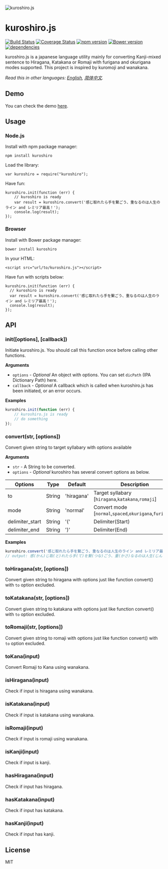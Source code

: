 ![kuroshiro.js](http://www.hexenq.com/kuroshiro/kuroshiro.png)

# kuroshiro.js

[![Build Status](https://travis-ci.org/hexenq/kuroshiro.js.svg?branch=master)](https://travis-ci.org/hexenq/kuroshiro.js)
[![Coverage Status](https://coveralls.io/repos/hexenq/kuroshiro.js/badge.svg)](https://coveralls.io/r/hexenq/kuroshiro.js)
[![npm version](https://badge.fury.io/js/kuroshiro.svg)](http://badge.fury.io/js/kuroshiro)
[![Bower version](https://badge.fury.io/bo/kuroshiro.svg)](https://badge.fury.io/bo/kuroshiro)
[![dependencies](https://david-dm.org/hexenq/kuroshiro.js.svg)](https://david-dm.org/hexenq/kuroshiro.js)

kuroshiro.js is a japanese language utility mainly for converting Kanji-mixed sentence to Hiragana, Katakana or Romaji
with furigana and okurigana modes supported. This project is inspired by kuromoji and wanakana.

*Read this in other languages: [English](README.md), [简体中文](README.zh-cn.md).*

## Demo
You can check the demo [here](http://www.hexenq.com/kuroshiro/demo/index.html).

## Usage
### Node.js
Install with npm package manager:

    npm install kuroshiro
    
Load the library:

    var kuroshiro = require("kuroshiro");
    
Have fun:

    kuroshiro.init(function (err) {
        // kuroshiro is ready
        var result = kuroshiro.convert('感じ取れたら手を繋ごう、重なるのは人生のライン and レミリア最高！');    
        console.log(result);
    });
    
### Browser
Install with Bower package manager:

    bower install kuroshiro
    
In your HTML:

    <script src="url/to/kuroshiro.js"></script>

Have fun with scripts below:
                  
    kuroshiro.init(function (err) {
      // kuroshiro is ready
      var result = kuroshiro.convert('感じ取れたら手を繋ごう、重なるのは人生のライン and レミリア最高！');    
      console.log(result);
    });

## API
### init([options], [callback])
Initiate kuroshiro.js. You should call this function once before calling other functions. 

__Arguments__

* `options` - *Optional* An object with options. You can set `dicPath` (IPA Dictionary Path) here.
* `callback` - *Optional* A callback which is called when kuroshiro.js has been initiated, or an error occurs.

__Examples__

```js
kuroshiro.init(function (err) {
    // kuroshiro.js is ready
    // do something
});
```

### convert(str, [options])
Convert given string to target syllabary with options available

__Arguments__

* `str` - A String to be converted.
* `options` - *Optional* kuroshiro has several convert options as below.

| Options | Type | Default | Description |
|---|---|---|---|
| to | String | 'hiragana' | Target syllabary [`hiragana`,`katakana`,`romaji`] |
| mode | String | 'normal' | Convert mode [`normal`,`spaced`,`okurigana`,`furigana`] |
| delimiter_start | String | '(' | Delimiter(Start) |
| delimiter_end | String | ')' | Delimiter(End) |

__Examples__

```js
kuroshiro.convert('感じ取れたら手を繋ごう、重なるのは人生のライン and レミリア最高！', {mode:'okurigana', to:'hiragana'});
// output: 感(かん)じ取(と)れたら手(て)を繋(つな)ごう、重(かさ)なるのは人生(じんせい)のライン and レミリア最高(さいこう)！
```

### toHiragana(str, [options])
Convert given string to hiragana with options just like function convert() with `to` option excluded.

### toKatakana(str, [options])
Convert given string to katakana with options just like function convert() with `to` option excluded.

### toRomaji(str, [options])
Convert given string to romaji with options just like function convert() with `to` option excluded.

### toKana(input)
Convert Romaji to Kana using wanakana.

### isHiragana(input)
Check if input is hiragana using wanakana.

### isKatakana(input)
Check if input is katakana using wanakana.

### isRomaji(input)
Check if input is romaji using wanakana.

### isKanji(input)
Check if input is kanji.

### hasHiragana(input)
Check if input has hiragana.

### hasKatakana(input)
Check if input has katakana.

### hasKanji(input)
Check if input has kanji.

## License
MIT